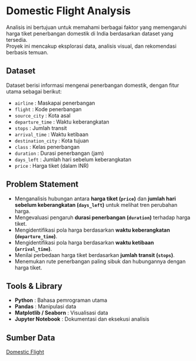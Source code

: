 # Domestic Flight Analysis

Analisis ini bertujuan untuk memahami berbagai faktor yang memengaruhi harga tiket penerbangan domestik di India berdasarkan dataset yang tersedia.  
Proyek ini mencakup eksplorasi data, analisis visual, dan rekomendasi berbasis temuan.

## Dataset
Dataset berisi informasi mengenai penerbangan domestik, dengan fitur utama sebagai berikut:

- `airline` : Maskapai penerbangan
- `flight` : Kode penerbangan
- `source_city` : Kota asal
- `departure_time` : Waktu keberangkatan
- `stops` : Jumlah transit
- `arrival_time` : Waktu ketibaan
- `destination_city` : Kota tujuan
- `class` : Kelas penerbangan
- `duration` : Durasi penerbangan (jam)
- `days_left` : Jumlah hari sebelum keberangkatan
- `price` : Harga tiket (dalam INR)

## Problem Statement

- Menganalisis hubungan antara **harga tiket (`price`)** dan **jumlah hari sebelum keberangkatan (`days_left`)** untuk melihat tren perubahan harga.  
- Mengevaluasi pengaruh **durasi penerbangan (`duration`)** terhadap harga tiket.  
- Mengidentifikasi pola harga berdasarkan **waktu keberangkatan (`departure_time`)**.  
- Mengidentifikasi pola harga berdasarkan **waktu ketibaan (`arrival_time`)**.  
- Menilai perbedaan harga tiket berdasarkan **jumlah transit (`stops`)**.  
- Menemukan rute penerbangan paling sibuk dan hubungannya dengan harga tiket.

## Tools & Library
- **Python** : Bahasa pemrograman utama
- **Pandas** : Manipulasi data
- **Matplotlib / Seaborn** : Visualisasi data
- **Jupyter Notebook** : Dokumentasi dan eksekusi analisis

## Sumber Data

[Domestic Flight](https://www.kaggle.com/code/rohitgrewal/airlines-flights-data-analysis-with-python-dsl/notebook)
